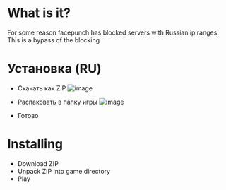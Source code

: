 # What is it?
For some reason facepunch has blocked servers with Russian ip ranges. This is a bypass of the blocking

# Установка (RU)
- Скачать как ZIP 
![image](https://user-images.githubusercontent.com/39582793/219871176-27f402e3-76fd-459a-aba5-c82ee9bc76e3.png)
- Распаковать в папку игры 
![image](https://user-images.githubusercontent.com/39582793/219871229-66ea93fa-85c8-4c3d-b201-fd16cedb230e.png)

- Готово


# Installing
- Download ZIP
- Unpack ZIP into game directory
- Play
